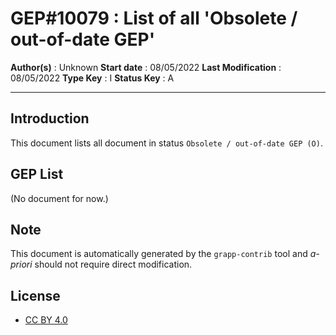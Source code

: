 # GEP#10079 : List of all 'Obsolete / out-of-date GEP'

__Author(s)__ : Unknown
__Start date__ : 08/05/2022
__Last Modification__ : 08/05/2022
__Type Key__ : I
__Status Key__ : A

----------------------

## Introduction

This document lists all document in status `Obsolete / out-of-date GEP (O)`.


## GEP List

(No document for now.)

## Note

This document is automatically generated by the `grapp-contrib` tool and _a-priori_ should not require direct modification.


## License

- [CC BY 4.0](https://creativecommons.org/licenses/by/4.0/)